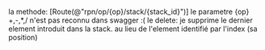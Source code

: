 la methode: [Route(@"rpn/op/{op}/stack/{stack_id}")] le parametre {op} +,-,*,/ n'est pas reconnu dans swagger :(
le delete: je supprime le dernier element introduit dans la stack. au lieu de l'element identifié par l'index (sa position)
